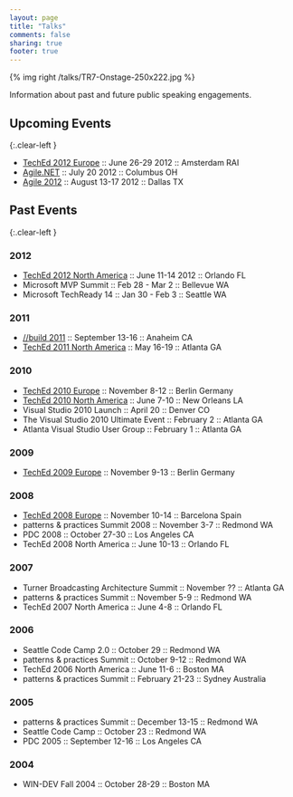 ```yaml
---
layout: page
title: "Talks"
comments: false
sharing: true
footer: true
---
```


{% img right /talks/TR7-Onstage-250x222.jpg %}

Information about past and future public speaking engagements.

## Upcoming Events 
{:.clear-left }

* [TechEd 2012 Europe][] :: June 26-29 2012 :: Amsterdam RAI
* [Agile.NET][] :: July 20 2012 :: Columbus OH
* [Agile 2012][] :: August 13-17 2012 :: Dallas TX

## Past Events
{:.clear-left }

### 2012
* [TechEd 2012 North America][] :: June 11-14 2012 :: Orlando FL
* Microsoft MVP Summit :: Feb 28 - Mar 2 :: Bellevue WA
* Microsoft TechReady 14 :: Jan 30 - Feb 3 :: Seattle WA

### 2011
* [//build 2011][] :: September 13-16 :: Anaheim CA
* [TechEd 2011 North America][] :: May 16-19 :: Atlanta GA

### 2010
* [TechEd 2010 Europe][] :: November 8-12 :: Berlin Germany
* [TechEd 2010 North America][] :: June 7-10 :: New Orleans LA
* Visual Studio 2010 Launch :: April 20 :: Denver CO
* The Visual Studio 2010 Ultimate Event :: February 2 :: Atlanta GA
* Atlanta Visual Studio User Group :: February 1 :: Atlanta GA

### 2009
* [TechEd 2009 Europe][] :: November 9-13 :: Berlin Germany

### 2008
* [TechEd 2008 Europe][] :: November 10-14 :: Barcelona Spain
* patterns &amp; practices Summit 2008 :: November 3-7 :: Redmond WA
* PDC 2008 :: October 27-30 :: Los Angeles CA
* TechEd 2008 North America :: June 10-13 :: Orlando FL

### 2007
* Turner Broadcasting Architecture Summit :: November ?? :: Atlanta GA
* patterns &amp; practices Summit :: November 5-9 :: Redmond WA
* TechEd 2007 North America :: June 4-8 :: Orlando FL

### 2006
* Seattle Code Camp 2.0 :: October 29 :: Redmond WA
* patterns &amp; practices Summit :: October 9-12 :: Redmond WA
* TechEd 2006 North America :: June 11-6 :: Boston MA
* patterns &amp; practices Summit :: February 21-23 :: Sydney Australia

### 2005
* patterns &amp; practices Summit :: December 13-15 :: Redmond WA
* Seattle Code Camp :: October 23 :: Redmond WA
* PDC 2005 :: September 12-16 :: Los Angeles CA

### 2004
* WIN-DEV Fall 2004 :: October 28-29 :: Boston MA

[TechEd 2012 North America]: http://northamerica.msteched.com/#fbid=vo3XaKiFjuh
[TechEd 2012 Europe]: http://europe.msteched.com/
[Agile.NET]: http://www.agiledotnet.com/columbus-2012
[Agile 2012]: http://agile2012.agilealliance.org/

[//build 2011]: http://channel9.msdn.com/Events/Build/Build2011
[TechEd 2011 North America]: http://channel9.msdn.com/Events/TechEd/NorthAmerica/2011
[TechEd 2010 Europe]: http://channel9.msdn.com/Events/TechEd/Europe/2010
[TechEd 2010 North America]: http://channel9.msdn.com/Events/TechEd/NorthAmerica/2010
[TechEd 2009 Europe]: http://channel9.msdn.com/Events/TechEd/Europe/2009
[TechEd 2008 Europe]: http://channel9.msdn.com/Events/TechEd/Europe/2008
